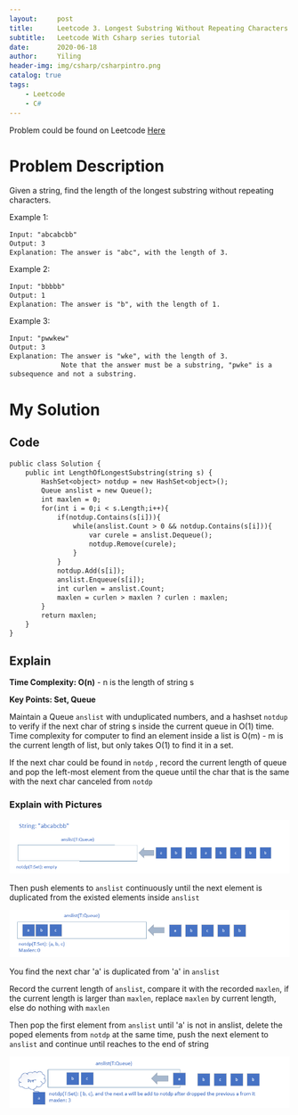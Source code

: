 ```yaml
---
layout:     post
title:      Leetcode 3. Longest Substring Without Repeating Characters Csharp(C#) Solution
subtitle:   Leetcode With Csharp series tutorial
date:       2020-06-18
author:     Yiling
header-img: img/csharp/csharpintro.png
catalog: true
tags:
    - Leetcode
    - C#
---
```


Problem could be found on Leetcode [Here](https://leetcode.com/problems/longest-substring-without-repeating-characters/)

# Problem Description

Given a string, find the length of the longest substring without repeating characters.

Example 1:

```
Input: "abcabcbb"
Output: 3 
Explanation: The answer is "abc", with the length of 3. 
```
Example 2:
```
Input: "bbbbb"
Output: 1
Explanation: The answer is "b", with the length of 1.
```
Example 3:
```
Input: "pwwkew"
Output: 3
Explanation: The answer is "wke", with the length of 3. 
             Note that the answer must be a substring, "pwke" is a subsequence and not a substring.
```

# My Solution

## Code
```
public class Solution {
    public int LengthOfLongestSubstring(string s) {
        HashSet<object> notdup = new HashSet<object>();
        Queue anslist = new Queue();
        int maxlen = 0;
        for(int i = 0;i < s.Length;i++){
            if(notdup.Contains(s[i])){
                while(anslist.Count > 0 && notdup.Contains(s[i])){
                    var curele = anslist.Dequeue();
                    notdup.Remove(curele);
                }
            }
            notdup.Add(s[i]);
            anslist.Enqueue(s[i]);
            int curlen = anslist.Count;
            maxlen = curlen > maxlen ? curlen : maxlen;
        }
        return maxlen;
    }
}
```

## Explain

**Time Complexity: O(n)** - n is the length of string s

**Key Points: Set, Queue**

Maintain a Queue ```anslist``` with unduplicated numbers, and a hashset ```notdup``` to verify if the next char of string s inside the current queue in O(1) time. Time complexity for computer to find an element inside a list is O(m) - m is the current length of list, but only takes O(1) to find it in a set.

If the next char could be found in ```notdp``` , record the current length of queue and pop the left-most element from the queue until the char that is the same with the next char canceled from ```notdp```

### Explain with Pictures

![Fig 3-1: initial status](\img\csharp\leetcode3-1.png)

Then push elements to ```anslist``` continuously until the next element is duplicated from the existed elements inside ```anslist```

![Fig 3-2](\img\csharp\leetcode3-2.png)

You find the next char 'a' is duplicated from 'a' in ```anslist```

Record the current length of ```anslist```, compare it with the recorded ```maxlen```, if the current length is larger than ```maxlen```, replace ```maxlen``` by current length, else do nothing with ```maxlen```

Then pop the first element from ```anslist``` until 'a' is not in anslist, delete the poped elements from ```notdp``` at the same time, push the next element to ```anslist``` and continue until reaches to the end of string

![Fig 3-3](\img\csharp\leetcode3-3.png)
